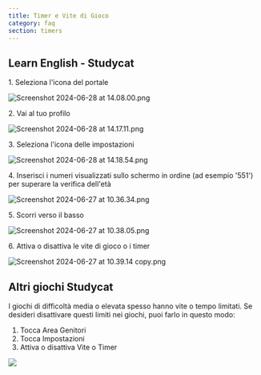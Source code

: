 ```yaml
---
title: Timer e Vite di Gioco
category: faq
section: timers
---
```

## Learn English \- Studycat

1\. Seleziona l'icona del portale

![Screenshot 2024-06-28 at 14.08.00.png](https://help.studycat.com/hc/article_attachments/34341801981977)

2\. Vai al tuo profilo

![Screenshot 2024-06-28 at 14.17.11.png](https://help.studycat.com/hc/article_attachments/34341801989401)

3\. Seleziona l'icona delle impostazioni

![Screenshot 2024-06-28 at 14.18.54.png](https://help.studycat.com/hc/article_attachments/34341801998361)

4\. Inserisci i numeri visualizzati sullo schermo in ordine (ad esempio '551') per superare la verifica dell'età

![Screenshot 2024-06-27 at 10.36.34.png](https://help.studycat.com/hc/article_attachments/34277789492249)

5\. Scorri verso il basso

![Screenshot 2024-06-27 at 10.38.05.png](https://help.studycat.com/hc/article_attachments/34277789494937)

6\. Attiva o disattiva le vite di gioco o i timer

![Screenshot 2024-06-27 at 10.39.14 copy.png](https://help.studycat.com/hc/article_attachments/34277789497369)

## Altri giochi Studycat

I giochi di difficoltà media o elevata spesso hanno vite o tempo limitati. Se desideri disattivare questi limiti nei giochi, puoi farlo in questo modo:

1. Tocca Area Genitori
2. Tocca Impostazioni
3. Attiva o disattiva Vite o Timer

![](https://help.studycat.com/hc/article_attachments/27187505863193)